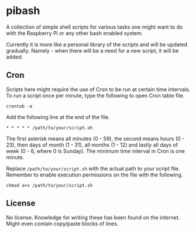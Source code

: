 # pibash

A collection of simple shell scripts for various tasks one might want to do with the Raspberry Pi or any other bash enabled system.

Currently it is more like a personal library of the scripts and will be updated gradually. Namely - when there will be a need for a new script, it will be added. 

## Cron

Scripts here might require the use of Cron to be run at certain time intervals. To run a script once per minute, type the following to open Cron table file.

```
crontab -e
```

Add the following line at the end of the file.

```
* * * * * /path/to/your/script.sh
```

The first asterisk means all minutes (0 - 59), the second means hours (0 - 23), then days of month (1 - 31), all months (1 - 12) and lastly all days of week (0 - 6, where 0 is Sunday). The minimum time interval in Cron is one minute.

Replace `/path/to/your/script.sh` with the actual path to your script file. Remember to enable execution permissions on the file with the following.

`chmod a+x /path/to/your/script.sh`


## License

No license. Knowledge for writing these has been found on the internet. Might even contain copy/paste blocks of lines.
